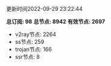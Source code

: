 更新时间2022-09-29 23:22:44

**总订阅: 98**
**总节点: 8942**
**有效节点: 2697**
- v2ray节点: 2264
- ss节点: 259
- trojan节点: 166
- ssr节点: 8
